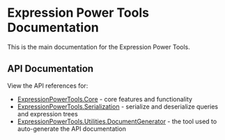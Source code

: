 # Expression Power Tools Documentation

This is the main documentation for the Expression Power Tools.

## API Documentation

View the API references for:

- [ExpressionPowerTools.Core](./api/ExpressionPowerTools.Core.a.md) - core features and functionality
- [ExpressionPowerTools.Serialization](./api/ExpressionPowerTools.Serialization.a.md) - serialize and deserialize queries and expression trees
- [ExpressionPowerTools.Utilities.DocumentGenerator](./api/ExpressionPowerTools.Utilities.DocumentGenerator.a.md) - the tool used to auto-generate the API documentation
